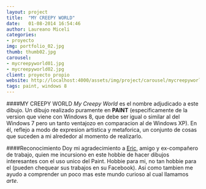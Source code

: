 ```yaml
---
layout: project
title:  "MY CREEPY WORLD"
date:   01-08-2014 16:54:46
author: Laureano Miceli
categories:
- proyecto
img: portfolio_02.jpg
thumb: thumb02.jpg
carousel:
- mycreepyworld01.jpg
- mycreepyworld02.jpg
client: proyecto propio
website: http://localhost:4000/assets/img/project/carousel/mycreepyworld01.jpg
tags: paint, windows 8
---
```

####MY CREEPY WORLD
<i>My Creepy World</i> es el nombre adjudicado a este dibujo. Un dibujo realizado puramente en <b>PAINT</b> (especificamente de la version que viene con Windows 8, que debe ser igual o similar al del Windows 7 pero un tanto ventajozo en comparacion al de Windows XP). En él, reflejo a modo de expresion artistica y metaforica, un conjunto de cosas que suceden a mi alrededor al momento de realizarlo.

####Reconocimiento
Doy mi agradecimiento a <a href="#">Eric</a>, amigo y ex-compañero de trabajo, quien me incursiono en este hobbie de hacer dibujos interesantes con el uso unico del Paint. Hobbie para mi, no tan hobbie para el (pueden chequear sus trabajos en su Facebook). Asi como tambien me ayudo a comprender un poco mas este mundo curioso al cual llamamos <i>arte</i>.